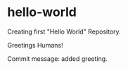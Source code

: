 # hello-world
Creating first "Hello World" Repository.

Greetings Humans!

Commit message: added greeting.

